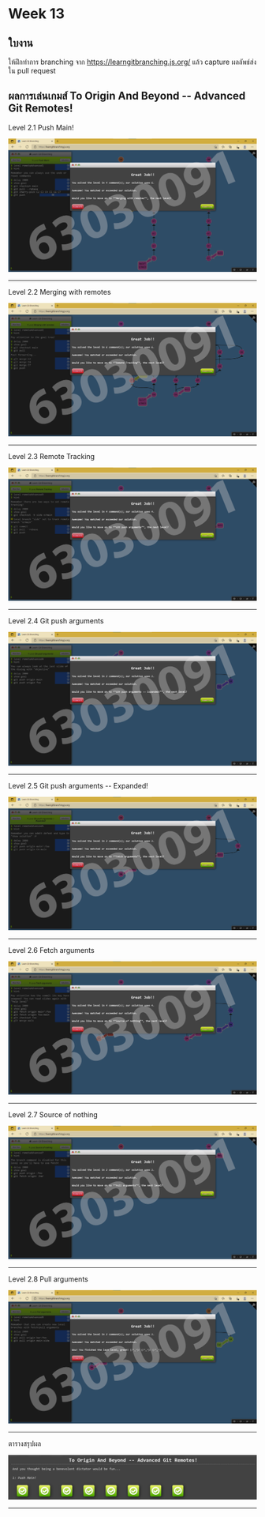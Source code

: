 # Week 13 #

## ใบงาน

ให้ฝึกทำการ branching  จาก  https://learngitbranching.js.org/ แล้ว capture ผลลัพธ์ส่งใน pull request

## ผลการเล่นเกมส์ To Origin And Beyond -- Advanced Git Remotes!

Level 2.1 Push Main!

<img src="Remote/Level2/RemoteAd1.png">

---

Level 2.2 Merging with remotes

<img src="Remote/Level2/RemoteAd2.png">

---

Level 2.3 Remote Tracking

<img src="Remote/Level2/RemoteAd3.png">

---

Level 2.4 Git push arguments

<img src="Remote/Level2/RemoteAd4.png">

---

Level 2.5 Git push arguments -- Expanded!

<img src="Remote/Level2/RemoteAd5.png">

---

Level 2.6 Fetch arguments

<img src="Remote/Level2/RemoteAd6.png">

---

Level 2.7 Source of nothing

<img src="Remote/Level2/RemoteAd7.png">

---

Level 2.8 Pull arguments

<img src="Remote/Level2/RemoteAd8.png">

---

ตารางสรุปผล

<img src="Remote/Level2/Sum.png">

---
